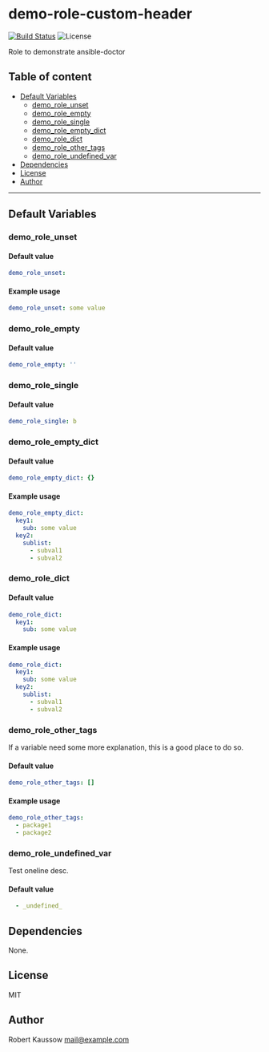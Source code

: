 # demo-role-custom-header

[![Build Status](https://cloud.drone.io/api/badges/xoxys/ansible-doctor/status.svg)](https://cloud.drone.io/xoxys/ansible-doctor)
![License](https://img.shields.io/github/license/xoxys/ansible-doctor)

Role to demonstrate ansible-doctor

## Table of content

* [Default Variables](#default-variables)
  * [demo_role_unset](#demo_role_unset)
  * [demo_role_empty](#demo_role_empty)
  * [demo_role_single](#demo_role_single)
  * [demo_role_empty_dict](#demo_role_empty_dict)
  * [demo_role_dict](#demo_role_dict)
  * [demo_role_other_tags](#demo_role_other_tags)
  * [demo_role_undefined_var](#demo_role_undefined_var)
* [Dependencies](#dependencies)
* [License](#license)
* [Author](#author)

---
## Default Variables

### demo_role_unset

#### Default value

```YAML
demo_role_unset:
```

#### Example usage

```YAML
demo_role_unset: some value
```


### demo_role_empty

#### Default value

```YAML
demo_role_empty: ''
```

### demo_role_single

#### Default value

```YAML
demo_role_single: b
```

### demo_role_empty_dict

#### Default value

```YAML
demo_role_empty_dict: {}
```

#### Example usage

```YAML
demo_role_empty_dict:
  key1:
    sub: some value
  key2:
    sublist:
      - subval1
      - subval2
```


### demo_role_dict

#### Default value

```YAML
demo_role_dict:
  key1:
    sub: some value
```

#### Example usage

```YAML
demo_role_dict:
  key1:
    sub: some value
  key2:
    sublist:
      - subval1
      - subval2
```


### demo_role_other_tags

If a variable need some more explanation, this is a good place to do so.

#### Default value

```YAML
demo_role_other_tags: []
```

#### Example usage

```YAML
demo_role_other_tags:
  - package1
  - package2
```


### demo_role_undefined_var

Test oneline desc.

#### Default value

```YAML
  - _undefined_
```

## Dependencies

None.

## License

MIT

## Author

Robert Kaussow <mail@example.com>


